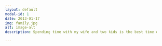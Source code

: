 ```yaml
---
layout: default
modal-id: 1
date: 2013-01-17
img: family.jpg
alt: image-alt
description: Spending time with my wife and two kids is the best time ever

---
```

